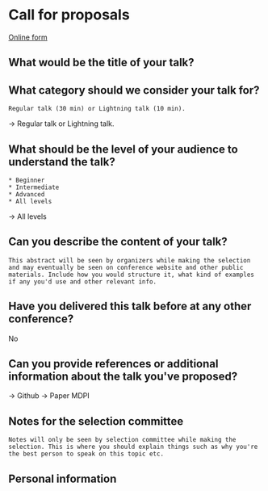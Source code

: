 # Call for proposals

[Online form](https://pyconestonia.typeform.com/to/hBOEtTQ3?typeform-source=pycon.ee)

## What would be the title of your talk?

## What category should we consider your talk for?

```
Regular talk (30 min) or Lightning talk (10 min).
```

-> Regular talk or Lightning talk.

## What should be the level of your audience to understand the talk?

```
* Beginner
* Intermediate
* Advanced
* All levels
```

-> All levels

## Can you describe the content of your talk?

```
This abstract will be seen by organizers while making the selection and may eventually be seen on conference website and other public materials. Include how you would structure it, what kind of examples if any you'd use and other relevant info.
```



## Have you delivered this talk before at any other conference?

No

## Can you provide references or additional information about the talk you've proposed?

-> Github
-> Paper MDPI

## Notes for the selection committee

```
Notes will only be seen by selection committee while making the selection. This is where you should explain things such as why you're the best person to speak on this topic etc.
```

## Personal information